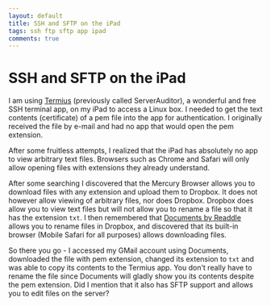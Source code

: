 ```yaml
---
layout: default
title: SSH and SFTP on the iPad
tags: ssh ftp sftp app ipad
comments: true
---
```

# SSH and SFTP on the iPad

I am using [Termius](https://itunes.apple.com/br/app/server-auditor-ssh-client/id549039908?l=en&mt=8) (previously called ServerAuditor), a wonderful and free SSH terminal app, on my iPad to access a Linux box. I needed to get the text contents (certificate) of a pem file into the app for authentication. I originally received the file by e-mail and had no app that would open the pem extension.

After some fruitless attempts, I realized that the iPad has absolutely no app to view arbitrary text files. Browsers such as Chrome and Safari will only allow opening files with extensions they already understand.

After some searching I discovered that the Mercury Browser allows you to download files with any extension and upload them to Dropbox. It does not however allow viewing of arbitrary files, nor does Dropbox. Dropbox does allow you to view text files but will not allow you to rename a file so that it has the extension `txt`. I then remembered that [Documents by Readdle](https://itunes.apple.com/br/app/documents-by-readdle/id364901807?l=en&mt=8) allows you to rename files in Dropbox, and discovered that its built-in browser (Mobile Safari for all purposes) allows downloading files.

So there you go - I accessed my GMail account using Documents, downloaded the file with pem extension, changed its extension to `txt` and was able to copy its contents to the Termius app. You don't really have to rename the file since Documents will gladly show you its contents despite the pem extension. Did I mention that it also has SFTP support and allows you to edit files on the server?

